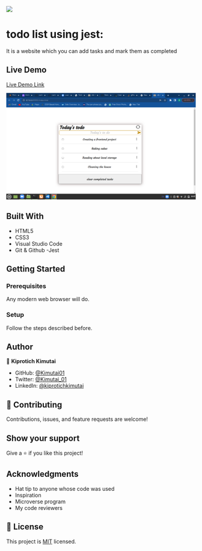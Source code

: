 ![](https://img.shields.io/badge/Microverse-blueviolet)

# todo list using jest:

It is a website which you can add tasks and mark them as completed

## Live Demo

[Live Demo Link](https://kimutai01.github.io/todo-list/)

![screenshot](./todo.png)

## Built With

- HTML5
- CSS3
- Visual Studio Code
- Git & Github
  -Jest

## Getting Started

### Prerequisites

Any modern web browser will do.

### Setup

Follow the steps described before.

## Author

👤 **Kiprotich Kimutai**

- GitHub: [@Kimutai01](https://github.com/Kimutai01)
- Twitter: [@Kimutai_01](https://twitter.com/Kimutai_01?s=09)
- LinkedIn: [@kiprotichkimutai](https://www.linkedin.com/m/in/kimutai-kiprotich-1b5045216)

## 🤝 Contributing

Contributions, issues, and feature requests are welcome!

## Show your support

Give a ⭐️ if you like this project!

## Acknowledgments

- Hat tip to anyone whose code was used
- Inspiration
- Microverse program
- My code reviewers

## 📝 License

This project is [MIT](./MIT.md) licensed.
